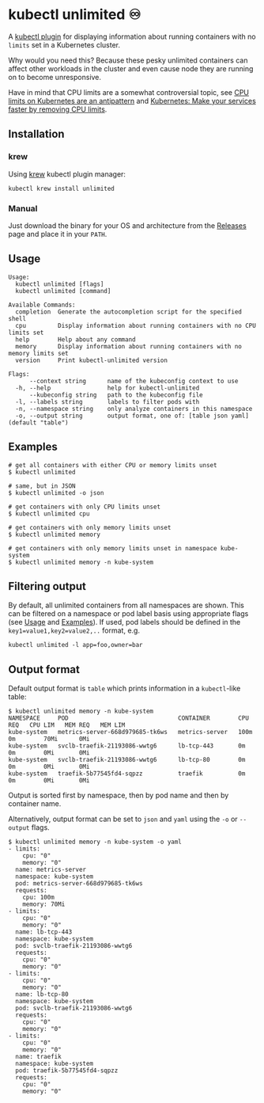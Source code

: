 # kubectl unlimited ♾️
A [kubectl plugin](https://kubernetes.io/docs/tasks/extend-kubectl/kubectl-plugins/) for displaying information about running containers with no `limits` set in a Kubernetes cluster.

Why would you need this? Because these pesky unlimited containers can affect other workloads in the cluster and even cause node they are running on to become unresponsive.

Have in mind that CPU limits are a somewhat controversial topic, see [CPU limits on Kubernetes are an antipattern](https://home.robusta.dev/blog/stop-using-cpu-limits) and [Kubernetes: Make your services faster by removing CPU limits](https://news.ycombinator.com/item?id=24351566).

## Installation

### krew

Using [krew](https://krew.sigs.k8s.io/) kubectl plugin manager:

```
kubectl krew install unlimited
```

### Manual

Just download the binary for your OS and architecture from the [Releases](https://github.com/nilic/kubectl-unlimited/releases) page and place it in your `PATH`.

## Usage

```
Usage:
  kubectl unlimited [flags]
  kubectl unlimited [command]

Available Commands:
  completion  Generate the autocompletion script for the specified shell
  cpu         Display information about running containers with no CPU limits set
  help        Help about any command
  memory      Display information about running containers with no memory limits set
  version     Print kubectl-unlimited version

Flags:
      --context string      name of the kubeconfig context to use
  -h, --help                help for kubectl-unlimited
      --kubeconfig string   path to the kubeconfig file
  -l, --labels string       labels to filter pods with
  -n, --namespace string    only analyze containers in this namespace
  -o, --output string       output format, one of: [table json yaml] (default "table")
```

## Examples

```
# get all containers with either CPU or memory limits unset
$ kubectl unlimited

# same, but in JSON
$ kubectl unlimited -o json

# get containers with only CPU limits unset
$ kubectl unlimited cpu

# get containers with only memory limits unset
$ kubectl unlimited memory

# get containers with only memory limits unset in namespace kube-system
$ kubectl unlimited memory -n kube-system
```

## Filtering output

By default, all unlimited containers from all namespaces are shown. This can be filtered on a namespace or pod label basis using appropriate flags (see [Usage](#usage) and [Examples](#examples)). If used, pod labels should be defined in the `key1=value1,key2=value2,..` format, e.g.

```
kubectl unlimited -l app=foo,owner=bar
```

## Output format

Default output format is `table` which prints information in a `kubectl`-like table:

```
$ kubectl unlimited memory -n kube-system
NAMESPACE     POD                               CONTAINER        CPU REQ   CPU LIM   MEM REQ   MEM LIM
kube-system   metrics-server-668d979685-tk6ws   metrics-server   100m      0m        70Mi      0Mi
kube-system   svclb-traefik-21193086-wwtg6      lb-tcp-443       0m        0m        0Mi       0Mi
kube-system   svclb-traefik-21193086-wwtg6      lb-tcp-80        0m        0m        0Mi       0Mi
kube-system   traefik-5b77545fd4-sqpzz          traefik          0m        0m        0Mi       0Mi
```

Output is sorted first by namespace, then by pod name and then by container name.

Alternatively, output format can be set to `json` and `yaml` using the `-o` or `--output` flags.

```
$ kubectl unlimited memory -n kube-system -o yaml
- limits:
    cpu: "0"
    memory: "0"
  name: metrics-server
  namespace: kube-system
  pod: metrics-server-668d979685-tk6ws
  requests:
    cpu: 100m
    memory: 70Mi
- limits:
    cpu: "0"
    memory: "0"
  name: lb-tcp-443
  namespace: kube-system
  pod: svclb-traefik-21193086-wwtg6
  requests:
    cpu: "0"
    memory: "0"
- limits:
    cpu: "0"
    memory: "0"
  name: lb-tcp-80
  namespace: kube-system
  pod: svclb-traefik-21193086-wwtg6
  requests:
    cpu: "0"
    memory: "0"
- limits:
    cpu: "0"
    memory: "0"
  name: traefik
  namespace: kube-system
  pod: traefik-5b77545fd4-sqpzz
  requests:
    cpu: "0"
    memory: "0"
```
